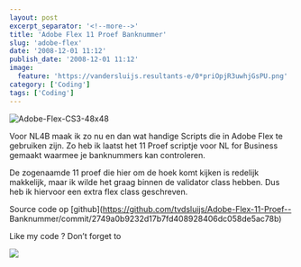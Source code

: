 ```yaml
---
layout: post
excerpt_separator: '<!--more-->'
title: 'Adobe Flex 11 Proef Banknummer'
slug: 'adobe-flex'
date: '2008-12-01 11:12'
publish_date: '2008-12-01 11:12'
image:
  feature: 'https://vandersluijs.resultants-e/0*priOpjR3uwhjGsPU.png'
category: ['Coding']
tags: ['Coding']
---
```

![Adobe-Flex-CS3-48x48](https://vandersluijs.resultants-e/0*priOpjR3uwhjGsPU.png)

Voor NL4B maak ik zo nu en dan wat handige Scripts die in Adobe Flex te
gebruiken zijn. Zo heb ik laatst het 11 Proef scriptje voor NL for Business
gemaakt waarmee je banknummers kan controleren.  
  
De zogenaamde 11 proef die hier om de hoek komt kijken is redelijk makkelijk,
maar ik wilde het graag binnen de validator class hebben. Dus heb ik hiervoor
een extra flex class geschreven.  
  
  
  
  
Source code op [github](https://github.com/tvdsluijs/Adobe-Flex-11-Proef--
Banknummer/commit/2749a0b9232d17b7fd408928406dc058de5ac78b)  
  
Like my code ? Don’t forget to

![](https://vandersluijs.resultants-e/0*DzGfYe3fkmgwi4za.gif)

